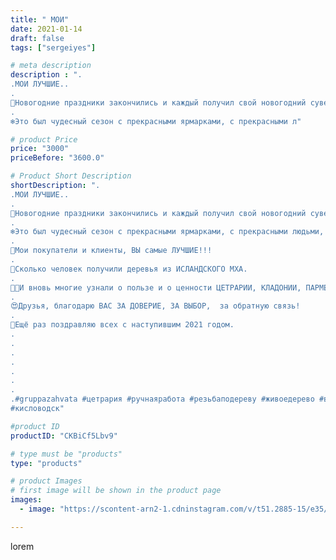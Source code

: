 ```yaml
---
title: " МОИ"
date: 2021-01-14
draft: false
tags: ["sergeiyes"]

# meta description
description : ".
.МОИ ЛУЧШИЕ..
.
🎅Новогодние праздники закончились и каждый получил свой новогодний сувенир.
.
❄Это был чудесный сезон с прекрасными ярмарками, с прекрасными л"

# product Price
price: "3000"
priceBefore: "3600.0"

# Product Short Description
shortDescription: ".
.МОИ ЛУЧШИЕ..
.
🎅Новогодние праздники закончились и каждый получил свой новогодний сувенир.
.
❄Это был чудесный сезон с прекрасными ярмарками, с прекрасными людьми, с прекрасными покупателями и с прекрасными ЖИВЫМИ ДЕРЕВЬЯМИ.
.
💯Мои покупатели и клиенты, ВЫ самые ЛУЧШИЕ!!!
.
🌳Сколько человек получили деревья из ИСЛАНДСКОГО МХА.
.
👨‍🎓И вновь многие узнали о пользе и о ценности ЦЕТРАРИИ, КЛАДОНИИ, ПАРМЕЛИИ, АГАРИКУСЕ И КАПАХ.
.
😍Друзья, благодарю ВАС ЗА ДОВЕРИЕ, ЗА ВЫБОР,  за обратную связь!
.
🎄Ещё раз поздравляю всех с наступившим 2021 годом.
.
.
.
.
.
.
.
.#gruppazahvata #цетрария #ручнаяработа #резьбаподереву #живоедерево #вестивсети #исландскиймох #пятигорск #КРЫМ #Севастополь #sergeystar #железноводск #ставрополь #антисептик #подарок #cetrariya #grad_masterov #друзья #сувенир #природныйантибиотик #купитьцетрарию #zotzon #лучшийподарок #необыкновнныйподарок 
#кисловодск"

#product ID
productID: "CKBiCf5Lbv9"

# type must be "products"
type: "products"

# product Images
# first image will be shown in the product page
images:
  - image: "https://scontent-arn2-1.cdninstagram.com/v/t51.2885-15/e35/s1080x1080/137304732_419889046020163_3406511130142586443_n.jpg?tp=1&_nc_ht=scontent-arn2-1.cdninstagram.com&_nc_cat=107&_nc_ohc=1iBybTfgU5AAX_UyGaz&ccb=7-4&oh=e068524831eab27764e15dd7ec4e1231&oe=60852EDC&_nc_sid=86f79a&ig_cache_key=MjQ4NjQxODE3NDU1MDg1MDU1Nw%3D%3D.2-ccb7-4"

---
```

lorem
